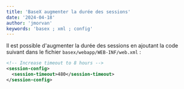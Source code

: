 ```yaml
---
title: 'BaseX augmenter la durée des sessions'
date: '2024-04-18'
author: 'jmorvan'
keywords: 'basex ; xml ; config'
---
```


Il est possible d'augmenter la durée des sessions en ajoutant la code suivant dans le fichier `basex/webapp/WEB-INF/web.xml` :

```xml
<!-- Increase timeout to 8 hours -->
<session-config>
  <session-timeout>480</session-timeout>
</session-config>
```


